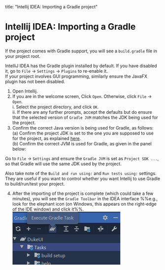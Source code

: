 <frontmatter>
  title: "Intellij IDEA: Importing a Gradle project"
</frontmatter>

# Intellij IDEA: Importing a Gradle project

<div id="importing-gradle-project">

<box type="tip" seamless>

If the project comes with Gradle support, you will see a `build.gradle` file in your project root.
</box>

<box type="warning" seamless>

IntelliJ IDEA has the Gradle plugin installed by default.  If you have disabled it, go to `File` → `Settings` → `Plugins` to re-enable it.<br>
  If your project involves GUI programming, similarly ensure the JavaFX plugin has not been disabled.
</box>

1. Open Intellij.
1. If you are in the welcome screen, Click `Open`. Otherwise, click `File` -> `Open`.<br>
   i. Select the project directory, and click `OK`.<br>
   ii. If there are any further prompts, accept the defaults but do ensure that the selected version of `Gradle JVM` matches the JDK being used for the project.
1. Confirm the correct Java version is being used for Gradle, as follows:<br>
   (a) Confirm the project JDK is set to the one you are supposed to use for the project, as explained [here](https://www.jetbrains.com/help/idea/sdk.html#set-up-jdk).<br>
   (b) Confirm the correct JVM is used for Gradle, as given in the panel below:

<div class="indented-level2">
<panel header="Intellij: Setting the JVM for Gradle" peek>

Go to `File` -> `Settings` and ensure the `Gradle JVM` is set as `Project SDK ...`, so that Gradle will use the same JDK used by the project.

<pic src="images/gradle/intellijSetGradleJvm.png" />

Also take note of the `Build and run using:` and `Run tests using:` settings. They are useful if you want to control whether you want Intellij to use Gradle to build/run/test your project.
</panel>
</div>

4. After the importing of the project is complete (which could take a few minutes), you will see the `Gradle Toolbar` in the IDEA interface %%e.g., look for the elephant icon (on Windows, this appears on the right-edge of the IDE window) and click it%%.<br>
   ![Gradle icon](images/gradle/GradleIcon.png)
</div>
